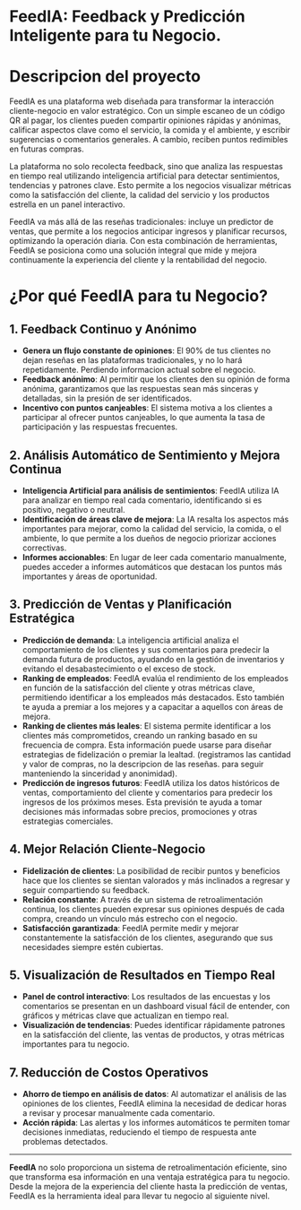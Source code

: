 # FeedIA: Feedback y Predicción Inteligente para tu Negocio.
# Descripcion del proyecto

FeedIA es una plataforma web diseñada para transformar la interacción cliente-negocio en valor estratégico. Con un simple escaneo de un código QR al pagar, los clientes pueden compartir opiniones rápidas y anónimas, calificar aspectos clave como el servicio, la comida y el ambiente, y escribir sugerencias o comentarios generales. A cambio, reciben puntos redimibles en futuras compras.

La plataforma no solo recolecta feedback, sino que analiza las respuestas en tiempo real utilizando inteligencia artificial para detectar sentimientos, tendencias y patrones clave. Esto permite a los negocios visualizar métricas como la satisfacción del cliente, la calidad del servicio y los productos estrella en un panel interactivo.

FeedIA va más allá de las reseñas tradicionales: incluye un predictor de ventas, que permite a los negocios anticipar ingresos y planificar recursos, optimizando la operación diaria. Con esta combinación de herramientas, FeedIA se posiciona como una solución integral que mide y mejora continuamente la experiencia del cliente y la rentabilidad del negocio.



# ¿Por qué FeedIA para tu Negocio?

## 1. **Feedback Continuo y Anónimo**
   - **Genera un flujo constante de opiniones**: El 90% de tus clientes no dejan reseñas en las plataformas tradicionales, y no lo hará repetidamente. Perdiendo informacion actual sobre el negocio.
   - **Feedback anónimo**: Al permitir que los clientes den su opinión de forma anónima, garantizamos que las respuestas sean más sinceras y detalladas, sin la presión de ser identificados.
   - **Incentivo con puntos canjeables**: El sistema motiva a los clientes a participar al ofrecer puntos canjeables, lo que aumenta la tasa de participación y las respuestas frecuentes.

## 2. **Análisis Automático de Sentimiento y Mejora Continua**
   - **Inteligencia Artificial para análisis de sentimientos**: FeedIA utiliza IA para analizar en tiempo real cada comentario, identificando si es positivo, negativo o neutral.
   - **Identificación de áreas clave de mejora**: La IA resalta los aspectos más importantes para mejorar, como la calidad del servicio, la comida, o el ambiente, lo que permite a los dueños de negocio priorizar acciones correctivas.
   - **Informes accionables**: En lugar de leer cada comentario manualmente, puedes acceder a informes automáticos que destacan los puntos más importantes y áreas de oportunidad.

## 3. **Predicción de Ventas y Planificación Estratégica**
   - **Predicción de demanda**: La inteligencia artificial analiza el comportamiento de los clientes y sus comentarios para predecir la demanda futura de productos, ayudando en la gestión de inventarios y evitando el desabastecimiento o el exceso de stock.
   - **Ranking de empleados**: FeedIA evalúa el rendimiento de los empleados en función de la satisfacción del cliente y otras métricas clave, permitiendo identificar a los empleados más destacados. Esto también te ayuda a premiar a los mejores y a capacitar a aquellos con áreas de mejora.
   - **Ranking de clientes más leales**: El sistema permite identificar a los clientes más comprometidos, creando un ranking basado en su frecuencia de compra. Esta información puede usarse para diseñar estrategias de fidelización o premiar la lealtad. (registramos las cantidad y valor de compras, no la descripcion de las reseñas. para seguir manteniendo la sinceridad y anonimidad).
   - **Predicción de ingresos futuros**: FeedIA utiliza los datos históricos de ventas, comportamiento del cliente y comentarios para predecir los ingresos de los próximos meses. Esta previsión te ayuda a tomar decisiones más informadas sobre precios, promociones y otras estrategias comerciales.


## 4. **Mejor Relación Cliente-Negocio**
   - **Fidelización de clientes**: La posibilidad de recibir puntos y beneficios hace que los clientes se sientan valorados y más inclinados a regresar y seguir compartiendo su feedback.
   - **Relación constante**: A través de un sistema de retroalimentación continua, los clientes pueden expresar sus opiniones después de cada compra, creando un vínculo más estrecho con el negocio.
   - **Satisfacción garantizada**: FeedIA permite medir y mejorar constantemente la satisfacción de los clientes, asegurando que sus necesidades siempre estén cubiertas.

## 5. **Visualización de Resultados en Tiempo Real**
   - **Panel de control interactivo**: Los resultados de las encuestas y los comentarios se presentan en un dashboard visual fácil de entender, con gráficos y métricas clave que actualizan en tiempo real.
   - **Visualización de tendencias**: Puedes identificar rápidamente patrones en la satisfacción del cliente, las ventas de productos, y otras métricas importantes para tu negocio.

## 7. **Reducción de Costos Operativos**
   - **Ahorro de tiempo en análisis de datos**: Al automatizar el análisis de las opiniones de los clientes, FeedIA elimina la necesidad de dedicar horas a revisar y procesar manualmente cada comentario.
   - **Acción rápida**: Las alertas y los informes automáticos te permiten tomar decisiones inmediatas, reduciendo el tiempo de respuesta ante problemas detectados.

---

**FeedIA** no solo proporciona un sistema de retroalimentación eficiente, sino que transforma esa información en una ventaja estratégica para tu negocio. Desde la mejora de la experiencia del cliente hasta la predicción de ventas, FeedIA es la herramienta ideal para llevar tu negocio al siguiente nivel.
